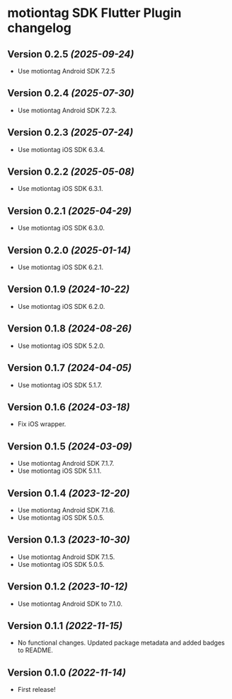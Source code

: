 # motiontag SDK Flutter Plugin changelog

## Version 0.2.5 *(2025-09-24)*

- Use motiontag Android SDK 7.2.5

## Version 0.2.4 *(2025-07-30)*

- Use motiontag Android SDK 7.2.3.

## Version 0.2.3 *(2025-07-24)*

- Use motiontag iOS SDK 6.3.4.

## Version 0.2.2 *(2025-05-08)*

- Use motiontag iOS SDK 6.3.1.

## Version 0.2.1 *(2025-04-29)*

- Use motiontag iOS SDK 6.3.0.

## Version 0.2.0 *(2025-01-14)*

- Use motiontag iOS SDK 6.2.1.

## Version 0.1.9 *(2024-10-22)*

- Use motiontag iOS SDK 6.2.0.

## Version 0.1.8 *(2024-08-26)*

- Use motiontag iOS SDK 5.2.0.

## Version 0.1.7 *(2024-04-05)*

- Use motiontag iOS SDK 5.1.7.

## Version 0.1.6 *(2024-03-18)*

- Fix iOS wrapper.

## Version 0.1.5 *(2024-03-09)*

- Use motiontag Android SDK 7.1.7.
- Use motiontag iOS SDK 5.1.1.

## Version 0.1.4 *(2023-12-20)*

- Use motiontag Android SDK 7.1.6.
- Use motiontag iOS SDK 5.0.5.

## Version 0.1.3 *(2023-10-30)*

- Use motiontag Android SDK 7.1.5.
- Use motiontag iOS SDK 5.0.5.

## Version 0.1.2 *(2023-10-12)*

- Use motiontag Android SDK to 7.1.0.

## Version 0.1.1 *(2022-11-15)*

- No functional changes. Updated package metadata and added badges to README.

## Version 0.1.0 *(2022-11-14)*

- First release!
